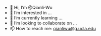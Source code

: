 - 👋 Hi, I’m @Qianli-Wu
- 👀 I’m interested in ...
- 🌱 I’m currently learning ...
- 💞️ I’m looking to collaborate on ...
- 📫 How to reach me: qianliwu@g.ucla.edu

<!---
Qianli-Wu/Qianli-Wu is a ✨ special ✨ repository because its `README.md` (this file) appears on your GitHub profile.
You can click the Preview link to take a look at your changes.
--->
